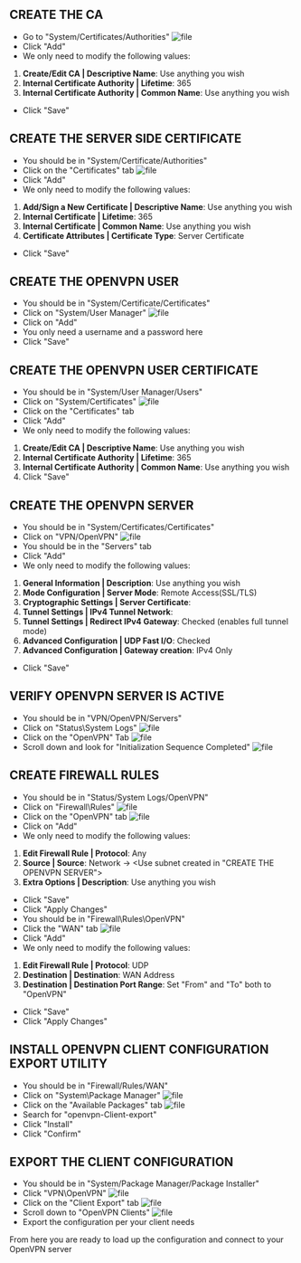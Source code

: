 ## CREATE THE CA
+ Go to "System/Certificates/Authorities" ![file](assets/1.1.png) 
+ Click "Add"
+ We only need to modify the following values:
1) **Create/Edit CA | Descriptive Name**: Use anything you wish
2) **Internal Certificate Authority | Lifetime**: 365
4) **Internal Certificate Authority | Common Name**: Use anything you wish
+ Click "Save"

## CREATE THE SERVER SIDE CERTIFICATE
+ You should be in "System/Certificate/Authorities"
+ Click on the "Certificates" tab ![file](assets/2.1.png) 
+ Click "Add"
+ We only need to modify the following values:
1) **Add/Sign a New Certificate | Descriptive Name**: Use anything you wish
2) **Internal Certificate | Lifetime**: 365
3) **Internal Certificate | Common Name**: Use anything you wish
4) **Certificate Attributes | Certificate Type**: Server Certificate
+ Click "Save"

## CREATE THE OPENVPN USER
+ You should be in "System/Certificate/Certificates"
+ Click on "System/User Manager" ![file](assets/3.1.png) 
+ Click on "Add"
+ You only need a username and a password here
+ Click "Save"

## CREATE THE OPENVPN USER CERTIFICATE
+ You should be in "System/User Manager/Users"
+ Click on "System/Certificates" ![file](assets/4.1.png) 
+ Click on the "Certificates" tab 
+ Click "Add"
+ We only need to modify the following values:
1) **Create/Edit CA | Descriptive Name**: Use anything you wish
2) **Internal Certificate Authority | Lifetime**: 365
3) **Internal Certificate Authority | Common Name**: Use anything you wish
4) Click "Save"

## CREATE THE OPENVPN SERVER
+ You should be in "System/Certificates/Certificates"
+ Click on "VPN/OpenVPN" ![file](assets/5.1.png) 
+ You should be in the "Servers" tab
+ Click "Add"
+ We only need to modify the following values:
1) **General Information | Description**: Use anything you wish
2) **Mode Configuration | Server Mode**: Remote Access(SSL/TLS)
3) **Cryptographic Settings | Server Certificate**: <Use server side certificate created earlier>
4) **Tunnel Settings | IPv4 Tunnel Network**: <Use a subnet not already on the local network>
5) **Tunnel Settings | Redirect IPv4 Gateway**: Checked (enables full tunnel mode)
6) **Advanced Configuration | UDP Fast I/O**: Checked
7) **Advanced Configuration | Gateway creation**: IPv4 Only
+ Click "Save"

## VERIFY OPENVPN SERVER IS ACTIVE
+ You should be in "VPN/OpenVPN/Servers"
+ Click on "Status\System Logs" ![file](assets/6.1.png) 
+ Click on the "OpenVPN" Tab ![file](assets/6.2.png) 
+ Scroll down and look for "Initialization Sequence Completed" ![file](assets/6.3.png) 

## CREATE FIREWALL RULES
+ You should be in "Status/System Logs/OpenVPN"
+ Click on "Firewall\Rules" ![file](assets/7.1.png) 
+ Click on the "OpenVPN" tab ![file](assets/7.2.png) 
+ Click on "Add"
+ We only need to modify the following values:
1) **Edit Firewall Rule | Protocol**: Any
2) **Source | Source**: Network -> <Use subnet created in "CREATE THE OPENVPN SERVER">
3) **Extra Options | Description**: Use anything you wish
+ Click "Save"
+ Click "Apply Changes"
+ You should be in "Firewall\Rules\OpenVPN"
+ Click the "WAN" tab ![file](assets/7.3.png) 
+ Click "Add"
+ We only need to modify the following values:
1) **Edit Firewall Rule | Protocol**: UDP
2) **Destination | Destination**: WAN Address
3) **Destination | Destination Port Range**: Set "From" and "To" both to "OpenVPN"
+ Click "Save"
+ Click "Apply Changes"

## INSTALL OPENVPN CLIENT CONFIGURATION EXPORT UTILITY
+ You should be in "Firewall/Rules/WAN"
+ Click on "System\Package Manager" ![file](assets/8.1.png) 
+ Click on the "Available Packages" tab ![file](assets/8.2.png) 
+ Search for "openvpn-Client-export"
+ Click "Install"
+ Click "Confirm"

## EXPORT THE CLIENT CONFIGURATION 
+ You should be in "System/Package Manager/Package Installer"
+ Click "VPN\OpenVPN" ![file](assets/9.1.png) 
+ Click on the "Client Export" tab ![file](assets/9.2.png) 
+ Scroll down to "OpenVPN Clients" ![file](assets/9.3.png) 
+ Export the configuration per your client needs

From here you are ready to load up the configuration and connect to your OpenVPN server

